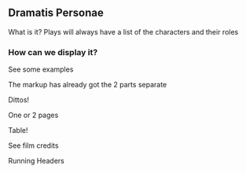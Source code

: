 ## Dramatis Personae

What is it?
Plays will always have a list of the characters and their roles

### How can we display it?

See some examples

The markup has already got the 2 parts separate


Dittos!

One or 2 pages

Table!

See film credits

Running Headers
